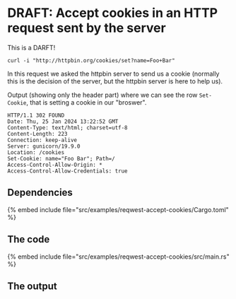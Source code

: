 # DRAFT: Accept cookies in an HTTP request sent by the server

This is a DARFT!

```
curl -i "http://httpbin.org/cookies/set?name=Foo+Bar"
```

In this request we asked the httpbin server to send us a cookie (normally this is the decision of the server, but the httpbin server is here to help us).

Output (showing only the header part) where we can see the row `Set-Cookie`, that is setting a cookie in our "broswer".

```
HTTP/1.1 302 FOUND
Date: Thu, 25 Jan 2024 13:22:52 GMT
Content-Type: text/html; charset=utf-8
Content-Length: 223
Connection: keep-alive
Server: gunicorn/19.9.0
Location: /cookies
Set-Cookie: name="Foo Bar"; Path=/
Access-Control-Allow-Origin: *
Access-Control-Allow-Credentials: true
```


## Dependencies

{% embed include file="src/examples/reqwest-accept-cookies/Cargo.toml" %}

## The code

{% embed include file="src/examples/reqwest-accept-cookies/src/main.rs" %}

## The output


